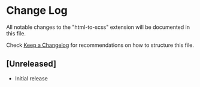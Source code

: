# Change Log

All notable changes to the "html-to-scss" extension will be documented in this file.

Check [Keep a Changelog](http://keepachangelog.com/) for recommendations on how to structure this file.

## [Unreleased]

- Initial release